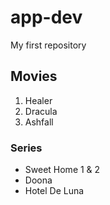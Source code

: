# app-dev
My first repository
## Movies
1. Healer
2. Dracula
3. Ashfall
### Series
- Sweet Home 1 & 2
- Doona
- Hotel De Luna
